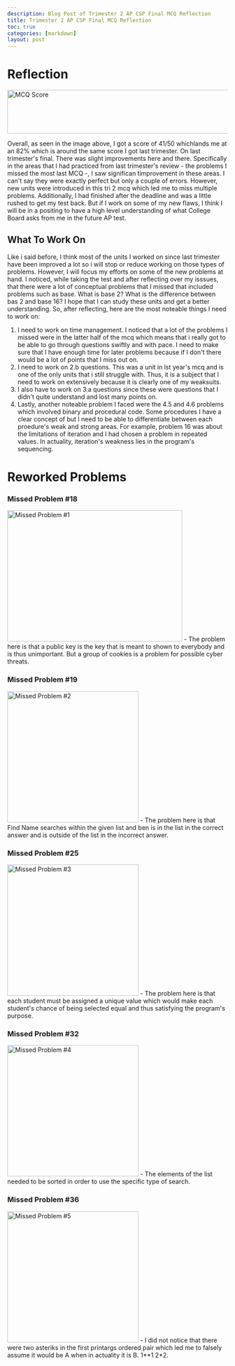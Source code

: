 ```yaml
---
description: Blog Post of Trimester 2 AP CSP Final MCQ Reflection
title: Trimester 2 AP CSP Final MCQ Reflection
toc: true
categories: [markdown]
layout: post
---
```


# Reflection

<img src="{{site.baseurl}}/images/Screenshot (121).png" alt="MCQ Score" style="width:650px;height:100px;">
 
Overall, as seen in the image above, I got a score of 41/50 whichlands me at an 82% which is around the same score I got last trimester. On last trimester's final. There was slight improvements here and there. Specifically in the areas that I had practiced from last trimester's review - the problems I missed the most last MCQ -, I saw significan timprovement in these areas. I can't say they were exactly perfect but only a couple of errors. However, new units were introduced in this tri 2 mcq which led me to miss multiple problems. Additionally, I had finished after the deadline and was a little rushed to get my test back. But if I work on some of my new flaws, I think I will be in a positing to have a high level understanding of what College Board asks from me in the future AP test.

## What To Work On

Like i said before, I think most of the units I worked on since last trimester have been improved a lot so i will stop or reduce working on those types of problems. However, I will focus my efforts on some of the new problems at hand. I noticed, while taking the test and after reflecting over my isssues, that there were a lot of conceptual problems that I missed that included problems such as base. What is base 2? What is the difference between bas 2 and base 16? I hope that I can study these units and get a better understanding. So, after reflecting, here are the most noteable things I need to work on:
1. I need to work on time management. I noticed that a lot of the problems I missed were in the latter half of the mcq which means that i really got to be able to go through questions swiftly and with pace. I need to make sure that I have enough time for later problems because if I don't there would be a lot of points that I miss out on.
2. I need to work on 2.b questions. This was a unit in lst year's mcq and is one of the only units that i still struggle with. Thus, it is a subject that I need to work on extensively because it is clearly one of my weaksuits. 
3. I also have to work on 3.a questions since these were questions that I didn't quite understand and lost many points on.
4. Lastly, another noteable problem I faced were the 4.5 and 4.6 problems which involved binary and procedural code. Some procedures I have a clear concept of but I need to be able to differentiate between each proedure's weak and strong areas. For example, problem 16 was about the limitations of iteration and I had chosen a problem in repeated values. In actuality, iteration's weakness lies in the program's sequencing.

# Reworked Problems

### Missed Problem #18
<img src="{{site.baseurl}}/images/Screenshot (118).png" alt="Missed Problem #1" style="width:400px;height:300px;">
- The problem here is that a public key is the key that is meant to shown to everybody and is thus unimportant. But a group of cookies is a problem for possible cyber threats.

### Missed Problem #19
<img src="{{site.baseurl}}/images/Screenshot (119).png" alt="Missed Problem #2" style="width:300px;height:300px;">
- The problem here is that Find Name searches within the given list and ben is in the list in the correct answer and is outside of the list in the incorrect answer.

### Missed Problem #25
<img src="{{site.baseurl}}/images/Screenshot (120).png" alt="Missed Problem #3" style="width:300px;height:300px;">
- The problem here is that each student must be assigned a unique value which would make each student's chance of being selected equal and thus satisfying the program's purpose.

### Missed Problem #32
<img src="{{site.baseurl}}/images/Screenshot (122).png" alt="Missed Problem #4" style="width:300px;height:300px;">
- The elements of the list needed to be sorted in order to use the specific type of search.

### Missed Problem #36
<img src="{{site.baseurl}}/images/Screenshot (123).png" alt="Missed Problem #5" style="width:300px;height:300px;">
- I did not notice that there were two asteriks in the first printargs ordered pair which led me to falsely assume it would be A when in actuality it is B. 1**1 2*2.
